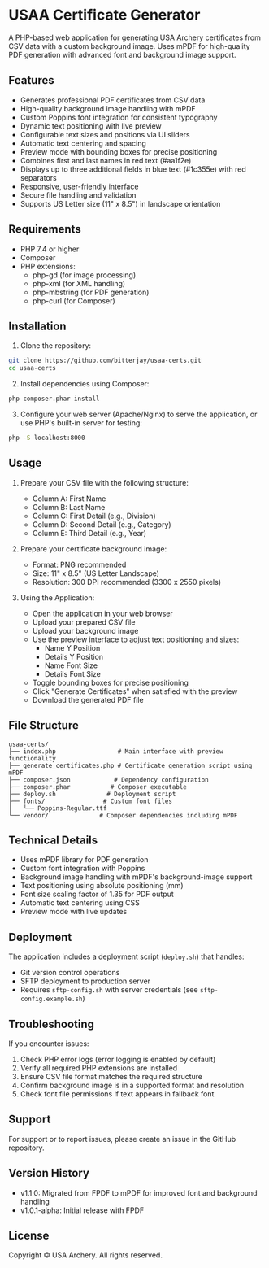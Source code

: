 # USAA Certificate Generator

A PHP-based web application for generating USA Archery certificates from CSV data with a custom background image. Uses mPDF for high-quality PDF generation with advanced font and background image support.

## Features

- Generates professional PDF certificates from CSV data
- High-quality background image handling with mPDF
- Custom Poppins font integration for consistent typography
- Dynamic text positioning with live preview
- Configurable text sizes and positions via UI sliders
- Automatic text centering and spacing
- Preview mode with bounding boxes for precise positioning
- Combines first and last names in red text (#aa1f2e)
- Displays up to three additional fields in blue text (#1c355e) with red separators
- Responsive, user-friendly interface
- Secure file handling and validation
- Supports US Letter size (11" x 8.5") in landscape orientation

## Requirements

- PHP 7.4 or higher
- Composer
- PHP extensions:
  - php-gd (for image processing)
  - php-xml (for XML handling)
  - php-mbstring (for PDF generation)
  - php-curl (for Composer)

## Installation

1. Clone the repository:
```bash
git clone https://github.com/bitterjay/usaa-certs.git
cd usaa-certs
```

2. Install dependencies using Composer:
```bash
php composer.phar install
```

3. Configure your web server (Apache/Nginx) to serve the application, or use PHP's built-in server for testing:
```bash
php -S localhost:8000
```

## Usage

1. Prepare your CSV file with the following structure:
   - Column A: First Name
   - Column B: Last Name
   - Column C: First Detail (e.g., Division)
   - Column D: Second Detail (e.g., Category)
   - Column E: Third Detail (e.g., Year)

2. Prepare your certificate background image:
   - Format: PNG recommended
   - Size: 11" x 8.5" (US Letter Landscape)
   - Resolution: 300 DPI recommended (3300 x 2550 pixels)

3. Using the Application:
   - Open the application in your web browser
   - Upload your prepared CSV file
   - Upload your background image
   - Use the preview interface to adjust text positioning and sizes:
     - Name Y Position
     - Details Y Position
     - Name Font Size
     - Details Font Size
   - Toggle bounding boxes for precise positioning
   - Click "Generate Certificates" when satisfied with the preview
   - Download the generated PDF file

## File Structure

```
usaa-certs/
├── index.php                 # Main interface with preview functionality
├── generate_certificates.php # Certificate generation script using mPDF
├── composer.json            # Dependency configuration
├── composer.phar           # Composer executable
├── deploy.sh              # Deployment script
├── fonts/                # Custom font files
│   └── Poppins-Regular.ttf
└── vendor/              # Composer dependencies including mPDF
```

## Technical Details

- Uses mPDF library for PDF generation
- Custom font integration with Poppins
- Background image handling with mPDF's background-image support
- Text positioning using absolute positioning (mm)
- Font size scaling factor of 1.35 for PDF output
- Automatic text centering using CSS
- Preview mode with live updates

## Deployment

The application includes a deployment script (`deploy.sh`) that handles:
- Git version control operations
- SFTP deployment to production server
- Requires `sftp-config.sh` with server credentials (see `sftp-config.example.sh`)

## Troubleshooting

If you encounter issues:

1. Check PHP error logs (error logging is enabled by default)
2. Verify all required PHP extensions are installed
3. Ensure CSV file format matches the required structure
4. Confirm background image is in a supported format and resolution
5. Check font file permissions if text appears in fallback font

## Support

For support or to report issues, please create an issue in the GitHub repository.

## Version History

- v1.1.0: Migrated from FPDF to mPDF for improved font and background handling
- v1.0.1-alpha: Initial release with FPDF

## License

Copyright © USA Archery. All rights reserved.

